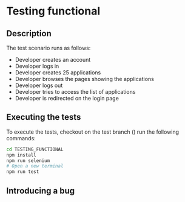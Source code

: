 # Testing functional

## Description
The test scenario runs as follows:   
- Developer creates an account
- Developer logs in
- Developer creates 25 applications
- Developer browses the pages showing the applications
- Developer logs out
- Developer tries to access the list of applications
- Developer is redirected on the login page

## Executing the tests
To execute the tests, checkout on the test branch () run the following commands:
```sh
cd TESTING_FUNCTIONAL
npm install
npm run selenium
# Open a new terminal
npm run test
```

## Introducing a bug
